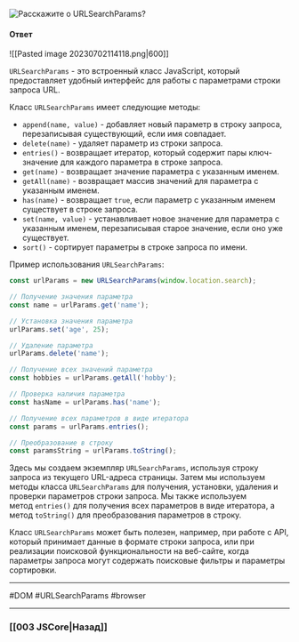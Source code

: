 
![Расскажите о `URLSearchParams`?](https://youtu.be/hL5yFo9Pms4?t=98)

#### Ответ

![[Pasted image 20230702114118.png|600]]

`URLSearchParams` - это встроенный класс JavaScript, который предоставляет удобный интерфейс для работы с параметрами строки запроса URL.

Класс `URLSearchParams` имеет следующие методы:

- `append(name, value)` - добавляет новый параметр в строку запроса, перезаписывая существующий, если имя совпадает.
- `delete(name)` - удаляет параметр из строки запроса.
- `entries()` - возвращает итератор, который содержит пары ключ-значение для каждого параметра в строке запроса.
- `get(name)` - возвращает значение параметра с указанным именем.
- `getAll(name)` - возвращает массив значений для параметра с указанным именем.
- `has(name)` - возвращает `true`, если параметр с указанным именем существует в строке запроса.
- `set(name, value)` - устанавливает новое значение для параметра с указанным именем, перезаписывая старое значение, если оно уже существует.
- `sort()` - сортирует параметры в строке запроса по имени.

Пример использования `URLSearchParams`:

```javascript
const urlParams = new URLSearchParams(window.location.search);

// Получение значения параметра
const name = urlParams.get('name');

// Установка значения параметра
urlParams.set('age', 25);

// Удаление параметра
urlParams.delete('name');

// Получение всех значений параметра
const hobbies = urlParams.getAll('hobby');

// Проверка наличия параметра
const hasName = urlParams.has('name');

// Получение всех параметров в виде итератора
const params = urlParams.entries();

// Преобразование в строку
const paramsString = urlParams.toString();
```

Здесь мы создаем экземпляр `URLSearchParams`, используя строку запроса из текущего URL-адреса страницы. Затем мы используем методы класса `URLSearchParams` для получения, установки, удаления и проверки параметров строки запроса. Мы также используем метод `entries()` для получения всех параметров в виде итератора, а метод `toString()` для преобразования параметров в строку.

Класс `URLSearchParams` может быть полезен, например, при работе с API, который принимает данные в формате строки запроса, или при реализации поисковой функциональности на веб-сайте, когда параметры запроса могут содержать поисковые фильтры и параметры сортировки.

___
#DOM #URLSearchParams #browser 

___

### [[003 JSCore|Назад]]